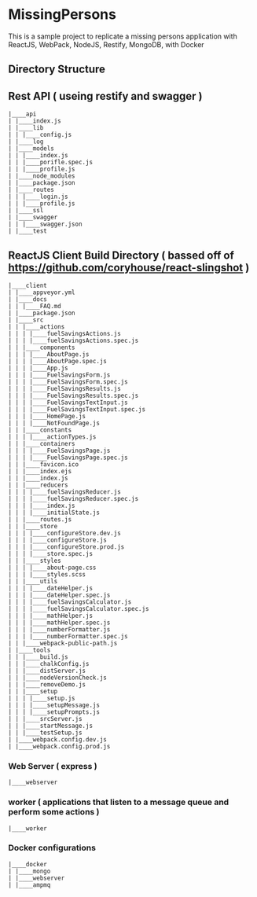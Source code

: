 # MissingPersons
This is a sample project to replicate a missing persons application with ReactJS, WebPack, NodeJS, Restify, MongoDB, with Docker

##  Directory Structure

## Rest API ( useing restify and swagger )

    |____api 
    | |____index.js
    | |____lib
    | | |____config.js
    | |____log
    | |____models
    | | |____index.js
    | | |____porifle.spec.js
    | | |____profile.js
    | |____node_modules
    | |____package.json
    | |____routes
    | | |____login.js
    | | |____profile.js
    | |____ssl
    | |____swagger
    | | |____swagger.json
    | |____test

## ReactJS Client Build Directory ( bassed off of https://github.com/coryhouse/react-slingshot )

    |____client
    | |____appveyor.yml
    | |____docs
    | | |____FAQ.md
    | |____package.json
    | |____src
    | | |____actions
    | | | |____fuelSavingsActions.js
    | | | |____fuelSavingsActions.spec.js
    | | |____components
    | | | |____AboutPage.js
    | | | |____AboutPage.spec.js
    | | | |____App.js
    | | | |____FuelSavingsForm.js
    | | | |____FuelSavingsForm.spec.js
    | | | |____FuelSavingsResults.js
    | | | |____FuelSavingsResults.spec.js
    | | | |____FuelSavingsTextInput.js
    | | | |____FuelSavingsTextInput.spec.js
    | | | |____HomePage.js
    | | | |____NotFoundPage.js
    | | |____constants
    | | | |____actionTypes.js
    | | |____containers
    | | | |____FuelSavingsPage.js
    | | | |____FuelSavingsPage.spec.js
    | | |____favicon.ico
    | | |____index.ejs
    | | |____index.js
    | | |____reducers
    | | | |____fuelSavingsReducer.js
    | | | |____fuelSavingsReducer.spec.js
    | | | |____index.js
    | | | |____initialState.js
    | | |____routes.js
    | | |____store
    | | | |____configureStore.dev.js
    | | | |____configureStore.js
    | | | |____configureStore.prod.js
    | | | |____store.spec.js
    | | |____styles
    | | | |____about-page.css
    | | | |____styles.scss
    | | |____utils
    | | | |____dateHelper.js
    | | | |____dateHelper.spec.js
    | | | |____fuelSavingsCalculator.js
    | | | |____fuelSavingsCalculator.spec.js
    | | | |____mathHelper.js
    | | | |____mathHelper.spec.js
    | | | |____numberFormatter.js
    | | | |____numberFormatter.spec.js
    | | |____webpack-public-path.js
    | |____tools
    | | |____build.js
    | | |____chalkConfig.js
    | | |____distServer.js
    | | |____nodeVersionCheck.js
    | | |____removeDemo.js
    | | |____setup
    | | | |____setup.js
    | | | |____setupMessage.js
    | | | |____setupPrompts.js
    | | |____srcServer.js
    | | |____startMessage.js
    | | |____testSetup.js
    | |____webpack.config.dev.js
    | |____webpack.config.prod.js

### Web Server ( express )

    |____webserver 

### worker ( applications that listen to a message queue and perform some actions )

    |____worker 


### Docker configurations

    |____docker
    | |____mongo 
    | |____webserver 
    | |____ampmq
